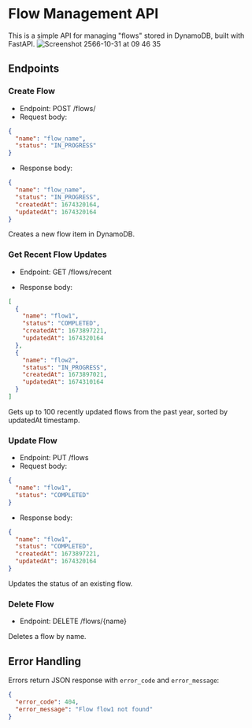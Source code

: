 # Flow Management API

This is a simple API for managing "flows" stored in DynamoDB, built with FastAPI.
![Screenshot 2566-10-31 at 09 46 35](https://github.com/ChirawatCh/rpa-flow-status/assets/90750974/d78ab9d0-81d8-4020-b5bf-84b2458f6156)

## Endpoints

### Create Flow

- Endpoint: POST /flows/
- Request body:

```json
{
  "name": "flow_name", 
  "status": "IN_PROGRESS" 
}
```

- Response body:

```json 
{
  "name": "flow_name",
  "status": "IN_PROGRESS",
  "createdAt": 1674320164,
  "updatedAt": 1674320164  
}
```

Creates a new flow item in DynamoDB.

### Get Recent Flow Updates

- Endpoint: GET /flows/recent

- Response body: 

```json
[
  {
    "name": "flow1",
    "status": "COMPLETED", 
    "createdAt": 1673897221,
    "updatedAt": 1674320164
  },
  {
    "name": "flow2",
    "status": "IN_PROGRESS",
    "createdAt": 1673897021, 
    "updatedAt": 1674310164
  }
]
```

Gets up to 100 recently updated flows from the past year, sorted by updatedAt timestamp.

### Update Flow

- Endpoint: PUT /flows
- Request body:

```json
{
  "name": "flow1",
  "status": "COMPLETED"  
}
```

- Response body:

```json
{
  "name": "flow1",
  "status": "COMPLETED",
  "createdAt": 1673897221,
  "updatedAt": 1674320164  
}
```

Updates the status of an existing flow.

### Delete Flow

- Endpoint: DELETE /flows/{name}

Deletes a flow by name.

## Error Handling

Errors return JSON response with `error_code` and `error_message`:

```json
{
  "error_code": 404,
  "error_message": "Flow flow1 not found"
}
```
